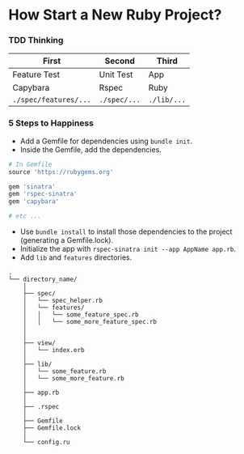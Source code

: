 # How Start a New Ruby Project?

### TDD Thinking

|First|Second|Third|
|---|---|---|
|Feature Test|Unit Test|App|
|Capybara|Rspec|Ruby|
|`./spec/features/...`|`./spec/...`|`./lib/...`|

### 5 Steps to Happiness

* Add a Gemfile for dependencies using `bundle init`.
* Inside the Gemfile, add the dependencies.

```ruby
# In Gemfile
source 'https://rubygems.org'

gem 'sinatra'
gem 'rspec-sinatra'
gem 'capybara'

# etc ...
```

* Use `bundle install` to install those dependencies to the project (generating a Gemfile.lock).
* Initialize the app with `rspec-sinatra init --app AppName app.rb`.
* Add `lib` and `features` directories.
```
.
└── directory_name/
    │
    ├── spec/
    │   └── spec_helper.rb
    │   └── features/
    │   │   └── some_feature_spec.rb
    │   │   └── some_more_feature_spec.rb
    │
    │
    ├── view/
    │   └── index.erb
    │
    ├── lib/
    │   └── some_feature.rb
    │   └── some_more_feature.rb
    │
    ├── app.rb
    │
    ├── .rspec
    │
    ├── Gemfile
    ├── Gemfile.lock
    │
    └── config.ru
```
